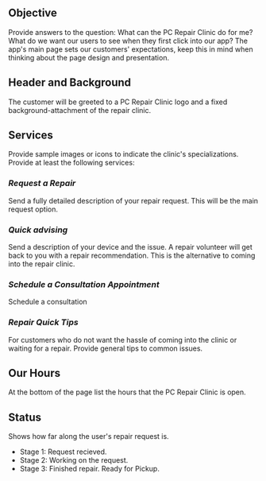 ## Objective
Provide answers to the question: What can the PC Repair Clinic do for me? What do we want our users to see when they first click into our app? The app's main page sets our customers' expectations, keep this in mind when thinking about the page design and presentation.

## Header and Background
The customer will be greeted to a PC Repair Clinic logo and a fixed background-attachment of the repair clinic.

## Services
Provide sample images or icons to indicate the clinic's specializations. Provide at least the following services:

### *Request a Repair*
Send a fully detailed description of your repair request. This will be the main request option.

### *Quick advising*
Send a description of your device and the issue. A repair volunteer will get back to you with a repair recommendation. This is the alternative to coming into the repair clinic.

### *Schedule a Consultation Appointment*
Schedule a consultation

### *Repair Quick Tips*
For customers who do not want the hassle of coming into the clinic or waiting for a repair. Provide general tips to common issues.

## Our Hours
At the bottom of the page list the hours that the PC Repair Clinic is open.

## Status
Shows how far along the user's repair request is.
- Stage 1: Request recieved.
- Stage 2: Working on the request.
- Stage 3: Finished repair. Ready for Pickup.
